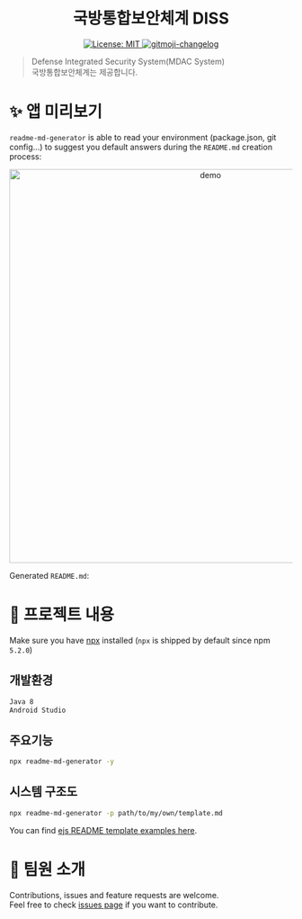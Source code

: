 <h1 align="center">국방통합보안체계 DISS</h1>
<p align="center">
  <a href="https://github.com/kefranabg/readme-md-generator/blob/master/LICENSE">
    <img alt="License: MIT" src="https://img.shields.io/badge/license-MIT-yellow.svg" target="_blank" />
  </a>
  <a href="https://github.com/frinyvonnick/gitmoji-changelog">
    <img src="https://img.shields.io/badge/changelog-gitmoji-brightgreen.svg" alt="gitmoji-changelog">
  </a>
  
</p>

> Defense Integrated Security System(MDAC System)<br /> 국방통합보안체계는 제공합니다.

# ✨ 앱 미리보기

`readme-md-generator` is able to read your environment (package.json, git config...) to suggest you default answers during the `README.md` creation process:

<p align="center">
  <img width="700" align="center" src="https://user-images.githubusercontent.com/9840435/60266022-72a82400-98e7-11e9-9958-f9004c2f97e1.gif" alt="demo"/>
</p>

Generated `README.md`:

# 🚀 프로젝트 내용

Make sure you have [npx](https://www.npmjs.com/package/npx) installed (`npx` is shipped by default since npm `5.2.0`)

## 개발환경

```sh
Java 8
Android Studio

```

## 주요기능

```sh
npx readme-md-generator -y
```

## 시스템 구조도

```sh
npx readme-md-generator -p path/to/my/own/template.md
```

You can find [ejs README template examples here](https://github.com/kefranabg/readme-md-generator/tree/master/templates).

# 🤝 팀원 소개

Contributions, issues and feature requests are welcome.<br />
Feel free to check [issues page](https://github.com/kefranabg/readme-md-generator/issues) if you want to contribute.



